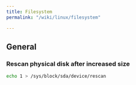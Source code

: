 ```yaml
---
title: Filesystem
permalink: "/wiki/linux/filesystem"

---
```

## General

### Rescan physical disk after increased size

```bash
echo 1 > /sys/block/sda/device/rescan
```